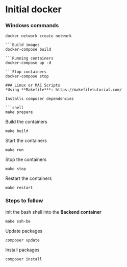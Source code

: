 # Initial docker

### Windows commands

```Create network
docker network create network

```Build images
docker-compose build

```Running containers
docker-compose up -d

```Stop containers
docker-compose stop

### Linux or MAC Scripts
*Using **Makefile***: https://makefiletutorial.com/

Installs composer dependencies

```shell
make prepare
```

Build the containers

```shell
make build
```

Start the containers

```shell
make run
```

Stop the containers

```shell
make stop
```

Restart the containers

```shell
make restart
```

### Steps to follow

Init the bash shell into the **Backend container**

```shell
make ssh-be
```

Update packages

```shell
composer update
```

Install packages

```shell
composer install
```

